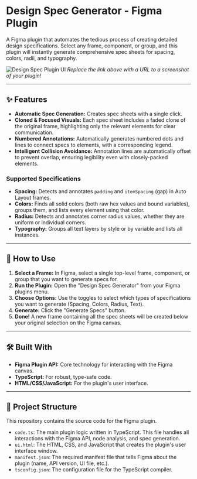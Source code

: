# Design Spec Generator - Figma Plugin

A Figma plugin that automates the tedious process of creating detailed design specifications. Select any frame, component, or group, and this plugin will instantly generate comprehensive spec sheets for spacing, colors, radii, and typography.

![Design Spec Plugin UI](https://i.imgur.com/your-image-url.png) 
*Replace the link above with a URL to a screenshot of your plugin!*

---

## ✨ Features

-   **Automatic Spec Generation:** Creates spec sheets with a single click.
-   **Cloned & Focused Visuals:** Each spec sheet includes a faded clone of the original frame, highlighting only the relevant elements for clear communication.
-   **Numbered Annotations:** Automatically generates numbered dots and lines to connect specs to elements, with a corresponding legend.
-   **Intelligent Collision Avoidance:** Annotation lines are automatically offset to prevent overlap, ensuring legibility even with closely-packed elements.

### Supported Specifications

-   **Spacing:** Detects and annotates `padding` and `itemSpacing` (gap) in Auto Layout frames.
-   **Colors:** Finds all solid colors (both raw hex values and bound variables), groups them, and lists every element using that color.
-   **Radius:** Detects and annotates corner radius values, whether they are uniform or individual corners.
-   **Typography:** Groups all text layers by style or by variable and lists all instances.

---

## 🚀 How to Use

1.  **Select a Frame:** In Figma, select a single top-level frame, component, or group that you want to generate specs for.
2.  **Run the Plugin:** Open the "Design Spec Generator" from your Figma plugins menu.
3.  **Choose Options:** Use the toggles to select which types of specifications you want to generate (Spacing, Colors, Radius, Text).
4.  **Generate:** Click the "Generate Specs" button.
5.  **Done!** A new frame containing all the spec sheets will be created below your original selection on the Figma canvas.

---

## 🛠️ Built With

-   **Figma Plugin API:** Core technology for interacting with the Figma canvas.
-   **TypeScript:** For robust, type-safe code.
-   **HTML/CSS/JavaScript:** For the plugin's user interface.

---

## 📂 Project Structure

This repository contains the source code for the Figma plugin.

-   `code.ts`: The main plugin logic written in TypeScript. This file handles all interactions with the Figma API, node analysis, and spec generation.
-   `ui.html`: The HTML, CSS, and JavaScript that creates the plugin's user interface window.
-   `manifest.json`: The required manifest file that tells Figma about the plugin (name, API version, UI file, etc.).
-   `tsconfig.json`: The configuration file for the TypeScript compiler.